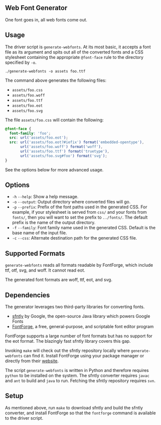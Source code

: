 Web Font Generator
------------------

One font goes in, all web fonts come out.

Usage
-----

The driver script is `generate-webfonts`. At its most basic, it accepts a font
file as its argument and spits out all of the converted fonts and a CSS
stylesheet containing the appropriate `@font-face` rule to the directory
specified by `-o`.

    ./generate-webfonts -o assets foo.ttf

The command above generates the following files:
* `assets/foo.css`
* `assets/foo.woff`
* `assets/foo.ttf`
* `assets/foo.eot`
* `assets/foo.svg`

The file `assets/foo.css` will contain the following:

```css
@font-face {
  font-family: 'foo';
  src: url('assets/foo.eot');
  src: url('assets/foo.eot?#iefix') format('embedded-opentype'),
       url('assets/foo.woff') format('woff'),
       url('assets/foo.ttf') format('truetype'),
       url('assets/foo.svg#foo') format('svg');
}
```

See the options below for more advanced usage.

Options
-------

* `-h` `--help`: Show a help message.
* `-o` `--output`: Output directory where converted files will go.
* `-p` `--prefix`: Prefix of the font paths used in the generated CSS. For
  example, if your stylesheet is served from `css/` and your fonts from
  `fonts/`, then you will want to set the prefix to `../fonts/`. The default
  prefix is the name of the output directory.
* `-f` `--family`: Font family name used in the generated CSS. Default is the
  base name of the input file.
* `-c` `--css`: Alternate destination path for the generated CSS file.

Supported Formats
-----------------

`generate-webfonts` reads all formats readable by FontForge, which include ttf,
otf, svg, and woff. It cannot read eot.

The generated font formats are woff, ttf, eot, and svg.

Dependencies
------------

The generator leverages two third-party libraries for converting fonts.

* [sfntly](https://code.google.com/p/sfntly/) by Google, the open-source Java library which powers Google Fonts
* [FontForge](http://fontforge.github.io/en-US/), a free, general-purpose, and scriptable font editor program

FontForge supports a large number of font formats but has no support for the
eot format. The blazingly fast sfntly library covers this gap.

Invoking `make` will check out the sfntly repository locally where
`generate-webfonts` can find it. Install FontForge using your package manager
or directly from their [website](http://fontforge.github.io/en-US/).

The script `generate-webfonts` is written in Python and therefore requires
`python` to be installed on the system. The sfntly converter requires `javac`
and `ant` to build and `java` to run. Fetching the sfntly repository requires
`svn`.

Setup
-----

As mentioned above, run `make` to download sfntly and build the sfntly
converter, and install FontForge so that the `fontforge` command is available
to the driver script.
